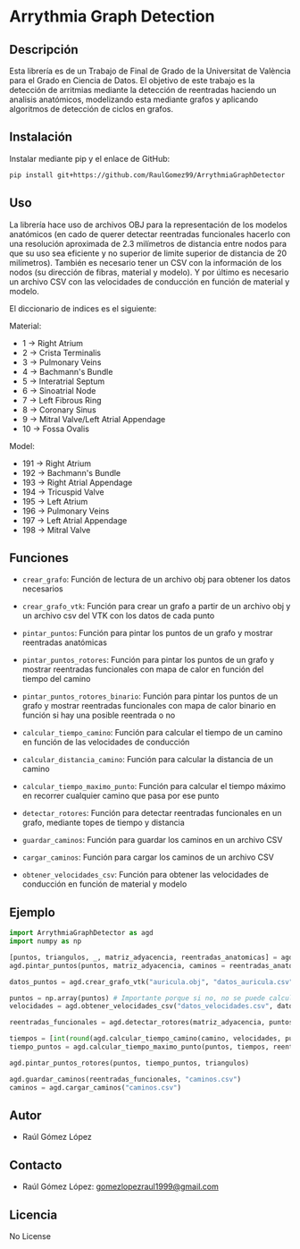 # Arrythmia Graph Detection

## Descripción

Esta librería es de un Trabajo de Final de Grado de la Universitat de València para el Grado en Ciencia de Datos. El objetivo de este trabajo es la detección de arritmias mediante la detección de reentradas haciendo un analisis anatómicos, modelizando esta mediante grafos y aplicando algoritmos de detección de ciclos en grafos.

## Instalación

Instalar mediante pip y el enlace de GitHub:

```bash
pip install git+https://github.com/RaulGomez99/ArrythmiaGraphDetector
```

## Uso

La librería hace uso de archivos OBJ para la representación de los modelos anatómicos (en cado de querer detectar reentradas funcionales hacerlo con una resolución aproximada de 2.3 milímetros de distancia entre nodos para que su uso sea eficiente y no superior de limite superior de distancia de 20 milímetros). También es necesario tener un CSV con la información de los nodos (su dirección de fibras, material y modelo). Y por último es necesario un archivo CSV con las velocidades de conducción en función de material y modelo.

El diccionario de indices es el siguiente:

 Material:
 - 1 -> Right Atrium
- 2 -> Crista Terminalis
- 3 -> Pulmonary Veins
- 4 -> Bachmann's Bundle
- 5 -> Interatrial Septum
- 6 -> Sinoatrial Node
- 7 -> Left Fibrous Ring
- 8 -> Coronary Sinus
- 9 -> Mitral Valve/Left Atrial Appendage
- 10 -> Fossa Ovalis

Model:
- 191 -> Right Atrium
- 192 -> Bachmann's Bundle
- 193 -> Right Atrial Appendage
- 194 -> Tricuspid Valve
- 195 -> Left Atrium
- 196 -> Pulmonary Veins
- 197 -> Left Atrial Appendage
- 198 -> Mitral Valve


## Funciones

- `crear_grafo`: Función de lectura de un archivo obj para obtener los datos necesarios

- `crear_grafo_vtk`: Función para crear un grafo a partir de un archivo obj y un archivo csv del VTK con los datos de cada punto

- `pintar_puntos`: Función para pintar los puntos de un grafo y mostrar reentradas anatómicas

- `pintar_puntos_rotores`: Función para pintar los puntos de un grafo y mostrar reentradas funcionales con mapa de calor en función del tiempo del camino

- `pintar_puntos_rotores_binario`: Función para pintar los puntos de un grafo y mostrar reentradas funcionales con mapa de calor binario en función si hay una posible reentrada o no

- `calcular_tiempo_camino`: Función para calcular el tiempo de un camino en función de las velocidades de conducción

- `calcular_distancia_camino`: Función para calcular la distancia de un camino

- `calcular_tiempo_maximo_punto`: Función para calcular el tiempo máximo en recorrer cualquier camino que pasa por ese punto

- `detectar_rotores`: Función para detectar reentradas funcionales en un grafo, mediante topes de tiempo y distancia

- `guardar_caminos`: Función para guardar los caminos en un archivo CSV

- `cargar_caminos`: Función para cargar los caminos de un archivo CSV

- `obtener_velocidades_csv`: Función para obtener las velocidades de conducción en función de material y modelo

## Ejemplo

```python
import ArrythmiaGraphDetector as agd
import numpy as np

[puntos, triangulos, _, matriz_adyacencia, reentradas_anatomicas] = agd.crear_grafo("auricula.obj")
agd.pintar_puntos(puntos, matriz_adyacencia, caminos = reentradas_anatomicas, show_index = False)

datos_puntos = agd.crear_grafo_vtk("auricula.obj", "datos_auricula.csv")[4] # Recomendación guardarlo en CSV para no tener que hacerlo cada vez

puntos = np.array(puntos) # Importante porque si no, no se puede calcular velocidades
velocidades = agd.obtener_velocidades_csv("datos_velocidades.csv", datos_puntos, 1)

reentradas_funcionales = agd.detectar_rotores(matriz_adyacencia, puntos, velocidades, limites_espacio = [0, 20], limites_tiempo = [0, 99999]) # Se recomienda poner los limítes inferiores a 0 y luego filtrar ya que este ni afecta al rendimiento y así se pueden obtener más datos

tiempos = [int(round(agd.calcular_tiempo_camino(camino, velocidades, puntos)*1000)) for camino in reentradas_funcionales]
tiempo_puntos = agd.calcular_tiempo_maximo_punto(puntos, tiempos, reentradas_funcionales)

agd.pintar_puntos_rotores(puntos, tiempo_puntos, triangulos)

agd.guardar_caminos(reentradas_funcionales, "caminos.csv")
caminos = agd.cargar_caminos("caminos.csv")

```
## Autor

- Raúl Gómez López

## Contacto

- Raúl Gómez López: gomezlopezraul1999@gmail.com

## Licencia

 No License